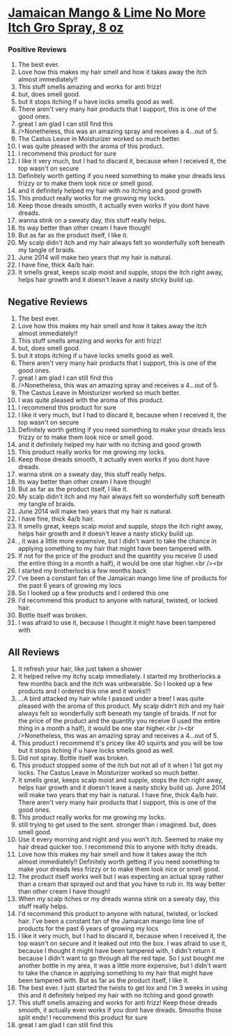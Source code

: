 # [Jamaican Mango &amp; Lime No More Itch Gro Spray, 8 oz](https://products.checkmycream.com/products/Jamaican-Mango-and-Lime-No-More-Itch-Gro-Spray-8-oz.html)

### Positive Reviews

<ol>
      <li>The best ever.</li>
      <li>Love how this makes my hair smell and how it takes away the itch almost immediately!!</li>
      <li>This stuff smells amazing and works for anti frizz!</li>
      <li>but, does smell good.</li>
      <li>but it stops itching if u have locks smells good as well.</li>
      <li>There aren&#x27;t very many hair products that I support, this is one of the good ones.</li>
      <li>great I am glad I can still find this</li>
      <li>/&gt;Nonetheless, this was an amazing spray and receives a 4...out of 5.</li>
      <li>The Castus  Leave in Moisturizer worked  so much better.</li>
      <li>I was quite pleased with the aroma of this product.</li>
      <li>I recommend this product for sure</li>
      <li>I like it very much, but I had to discard it, because when I received it, the top wasn&#x27;t on secure</li>
      <li>Definitely worth getting if you need something to make your dreads less frizzy or to make them look nice or smell good.</li>
      <li>and it definitely helped my hair with no itching and good growth</li>
      <li>This product really works for me growing my locks.</li>
      <li>Keep those dreads smooth, it actually even works if you dont have dreads.</li>
      <li>wanna stink on a sweaty day, this stuff really helps.</li>
      <li>Its way better than other cream I have though!</li>
      <li>But as far as the product itself, I like it.</li>
      <li>My scalp didn&#x27;t itch and my hair always felt so wonderfully soft beneath my tangle of braids.</li>
      <li>June 2014 will make two years that my hair is natural.  </li>
      <li>I have fine, thick 4a/b hair.</li>
      <li>It smells great, keeps scalp moist and supple, stops the itch right away, helps hair growth and it doesn&#x27;t leave a nasty sticky build up.</li>
</ol>


<h2>Negative Reviews</h2>
<ol>
<li> The best ever.</li>
<li> Love how this makes my hair smell and how it takes away the itch almost immediately!!</li>
<li> This stuff smells amazing and works for anti frizz!</li>
<li> but, does smell good.</li>
<li> but it stops itching if u have locks smells good as well.</li>
<li> There aren&#x27;t very many hair products that I support, this is one of the good ones.</li>
<li> great I am glad I can still find this</li>
<li> /&gt;Nonetheless, this was an amazing spray and receives a 4...out of 5.</li>
<li> The Castus  Leave in Moisturizer worked  so much better.</li>
<li> I was quite pleased with the aroma of this product.</li>
<li> I recommend this product for sure</li>
<li> I like it very much, but I had to discard it, because when I received it, the top wasn&#x27;t on secure</li>
<li> Definitely worth getting if you need something to make your dreads less frizzy or to make them look nice or smell good.</li>
<li> and it definitely helped my hair with no itching and good growth</li>
<li> This product really works for me growing my locks.</li>
<li> Keep those dreads smooth, it actually even works if you dont have dreads.</li>
<li> wanna stink on a sweaty day, this stuff really helps.</li>
<li> Its way better than other cream I have though!</li>
<li> But as far as the product itself, I like it.</li>
<li> My scalp didn&#x27;t itch and my hair always felt so wonderfully soft beneath my tangle of braids.</li>
<li> June 2014 will make two years that my hair is natural.  </li>
<li> I have fine, thick 4a/b hair.</li>
<li> It smells great, keeps scalp moist and supple, stops the itch right away, helps hair growth and it doesn&#x27;t leave a nasty sticky build up.</li>
<li> , it was a little more expensive, but I didn&#x27;t want to take the chance in applying something to my hair that might have been tampered with.  </li>
<li> If not for the price of the product and the quantity you receive (I used the entire thing in a month a half), it would be one star higher.&lt;br /&gt;&lt;br</li>
<li> I started my brotherlocks a few months back</li>
<li> I&#x27;ve been a constant fan of the Jamaican mango lime line of products for the past 6 years of growing my locs</li>
<li> So I looked up a few products and I ordered this one</li>
<li> I&#x27;d recommend this product to anyone with natural, twisted, or locked hair.</li>
<li> Bottle itself was broken.</li>
<li> I was afraid to use it, because I thought it might have been tampered with</li>
</ol>

<h2>All Reviews</h2>

<ol>
    <li> It refresh your hair, like just taken a shower</li>
    <li> It helped relive my itchy scalp immediately. I started my brotherlocks a few months back and the itch was unbearable. So I looked up a few products and I ordered this one and it works!!!</li>
    <li> ...A bird attacked my hair while I passed under a tree! I was quite pleased with the aroma of this product. My scalp didn&#x27;t itch and my hair always felt so wonderfully soft beneath my tangle of braids. If not for the price of the product and the quantity you receive (I used the entire thing in a month a half), it would be one star higher.&lt;br /&gt;&lt;br /&gt;Nonetheless, this was an amazing spray and receives a 4...out of 5.</li>
    <li> This product I recommend  it&#x27;s pricey like 40 squirts and you will be low but it stops itching if u have locks smells good as well.</li>
    <li> Did not spray. Bottle itself was broken.</li>
    <li> This product stopped some of the itch but not all of it when I 1st got my locks. The Castus  Leave in Moisturizer worked  so much better.</li>
    <li> It smells great, keeps scalp moist and supple, stops the itch right away, helps hair growth and it doesn&#x27;t leave a nasty sticky build up. June 2014 will make two years that my hair is natural.  I have fine, thick 4a/b hair. There aren&#x27;t very many hair products that I support, this is one of the good ones.</li>
    <li> This product really works for me growing my locks.</li>
    <li> still trying to get used to the sent. stronger than i imagined. but, does smell good.</li>
    <li> Use it every morning and night and you won&#x27;t itch. Seemed to make my hair dread quicker too. I recommend this to anyone with itchy dreads.</li>
    <li> Love how this makes my hair smell and how it takes away the itch almost immediately!! Definitely worth getting if you need something to make your dreads less frizzy or to make them look nice or smell good.</li>
    <li> The product itself works well but I was expecting an actual spray rather than a cream that sprayed out and that you have to rub in. Its way better than other cream I have though!</li>
    <li> When my scalp itches or my dreads wanna stink on a sweaty day, this stuff really helps.</li>
    <li> I&#x27;d recommend this product to anyone with natural, twisted, or locked hair. I&#x27;ve been a constant fan of the Jamaican mango lime line of products for the past 6 years of growing my locs</li>
    <li> I like it very much, but I had to discard it, because when I received it, the top wasn&#x27;t on secure and it leaked out into the box.  I was afraid to use it, because I thought it might have been tampered with, I didn&#x27;t return it because I didn&#x27;t want to go through all the red tape.  So I just bought me another bottle in my area, it was a little more expensive, but I didn&#x27;t want to take the chance in applying something to my hair that might have been tampered with.  But as far as the product itself, I like it.</li>
    <li> The best ever. I just started the twists to get lox and I&#x27;m 3 weeks in using this and it definitely helped my hair with no itching and good growth</li>
    <li> This stuff smells amazing and works for anti frizz! Keep those dreads smooth, it actually even works if you dont have dreads. Smooths those split ends! I recommend this product for sure</li>
    <li> great I am glad I can still find this</li>
</ol>





